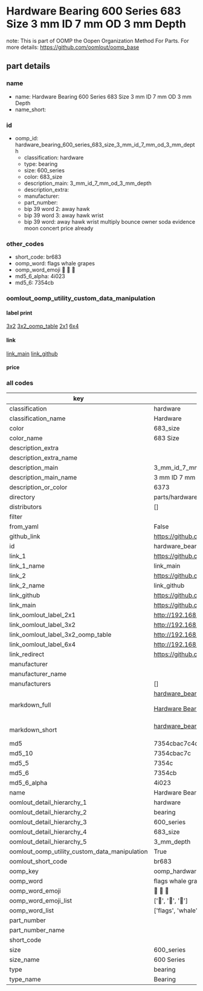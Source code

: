 # Hardware Bearing 600 Series 683 Size 3 mm ID 7 mm OD 3 mm Depth  

note: This is part of OOMP the Oopen Organization Method For Parts. For more details: https://github.com/oomlout/oomp_base

##  part details
  







### name
* name: Hardware Bearing 600 Series 683 Size 3 mm ID 7 mm OD 3 mm Depth
* name_short: 
### id
* oomp_id: hardware_bearing_600_series_683_size_3_mm_id_7_mm_od_3_mm_depth
  * classification: hardware
  * type: bearing
  * size: 600_series
  * color: 683_size
  * description_main: 3_mm_id_7_mm_od_3_mm_depth
  * description_extra: 
  * manufacturer: 
  * part_number: 
  * bip 39 word 2: away hawk
  * bip 39 word 3: away hawk wrist
  * bip 39 word: away hawk wrist multiply bounce owner soda evidence moon concert price already

### other_codes
* short_code: br683
* oomp_word: flags whale grapes
* oomp_word_emoji :flags: :whale: :grapes:
* md5_6_alpha: 4i023
* md5_6: 7354cb






### oomlout_oomp_utility_custom_data_manipulation
#### label print
[3x2](http://192.168.1.245:1112/?label=oomp%204i023)
[3x2_oomp_table](http://192.168.1.108:1112/?label=oomp%204i023)
[2x1](http://192.168.1.242:1112/?label=oomp%204i023)
[6x4](http://192.168.1.55:1112/?label=oomp%204i023)    

#### link

[link_main](https://github.com/oomlout/oomlout_oomp_version_1_messy/tree/main/parts/hardware_bearing_600_series_683_size_3_mm_id_7_mm_od_3_mm_depth) [link_github](https://github.com/oomlout/oomlout_oomp_version_1_messy/tree/main/parts/hardware_bearing_600_series_683_size_3_mm_id_7_mm_od_3_mm_depth)                             

#### price







### all codes 
| key | value |  
| --- | --- |  
| classification | hardware |  
| classification_name | Hardware |  
| color | 683_size |  
| color_name | 683 Size |  
| description_extra |  |  
| description_extra_name |  |  
| description_main | 3_mm_id_7_mm_od_3_mm_depth |  
| description_main_name | 3 mm ID 7 mm OD 3 mm Depth |  
| description_or_color | 6373 |  
| directory | parts/hardware_bearing_600_series_683_size_3_mm_id_7_mm_od_3_mm_depth |  
| distributors | [] |  
| filter |  |  
| from_yaml | False |  
| github_link | https://github.com/oomlout/oomlout_oomp_part_src/tree/main/parts/hardware_bearing_600_series_683_size_3_mm_id_7_mm_od_3_mm_depth |  
| id | hardware_bearing_600_series_683_size_3_mm_id_7_mm_od_3_mm_depth |  
| link_1 | https://github.com/oomlout/oomlout_oomp_version_1_messy/tree/main/parts/hardware_bearing_600_series_683_size_3_mm_id_7_mm_od_3_mm_depth |  
| link_1_name | link_main |  
| link_2 | https://github.com/oomlout/oomlout_oomp_version_1_messy/tree/main/parts/hardware_bearing_600_series_683_size_3_mm_id_7_mm_od_3_mm_depth |  
| link_2_name | link_github |  
| link_github | https://github.com/oomlout/oomlout_oomp_version_1_messy/tree/main/parts/hardware_bearing_600_series_683_size_3_mm_id_7_mm_od_3_mm_depth |  
| link_main | https://github.com/oomlout/oomlout_oomp_version_1_messy/tree/main/parts/hardware_bearing_600_series_683_size_3_mm_id_7_mm_od_3_mm_depth |  
| link_oomlout_label_2x1 | http://192.168.1.242:1112/?label=oomp%204i023 |  
| link_oomlout_label_3x2 | http://192.168.1.245:1112/?label=oomp%204i023 |  
| link_oomlout_label_3x2_oomp_table | http://192.168.1.108:1112/?label=oomp%204i023 |  
| link_oomlout_label_6x4 | http://192.168.1.55:1112/?label=oomp%204i023 |  
| link_redirect | https://github.com/oomlout/oomlout_oomp_version_1_messy/tree/main/parts/hardware_bearing_600_series_683_size_3_mm_id_7_mm_od_3_mm_depth |  
| manufacturer |  |  
| manufacturer_name |  |  
| manufacturers | [] |  
| markdown_full | [hardware_bearing_600_series_683_size_3_mm_id_7_mm_od_3_mm_depth](none)<br>[](none)<br>[Hardware Bearing 600 Series 683 Size 3 Mm Id 7 Mm Od 3 Mm Depth](none)<br><br> |  
| markdown_short | [hardware_bearing_600_series_683_size_3_mm_id_7_mm_od_3_mm_depth](none)<br><br> |  
| md5 | 7354cbac7c4dd9c6788d3917fcda7083 |  
| md5_10 | 7354cbac7c |  
| md5_5 | 7354c |  
| md5_6 | 7354cb |  
| md5_6_alpha | 4i023 |  
| name | Hardware Bearing 600 Series 683 Size 3 mm ID 7 mm OD 3 mm Depth |  
| oomlout_detail_hierarchy_1 | hardware |  
| oomlout_detail_hierarchy_2 | bearing |  
| oomlout_detail_hierarchy_3 | 600_series |  
| oomlout_detail_hierarchy_4 | 683_size |  
| oomlout_detail_hierarchy_5 | 3_mm_depth |  
| oomlout_oomp_utility_custom_data_manipulation | True |  
| oomlout_short_code | br683 |  
| oomp_key | oomp_hardware_bearing_600_series_683_size_3_mm_id_7_mm_od_3_mm_depth |  
| oomp_word | flags whale grapes |  
| oomp_word_emoji | :flags: :whale: :grapes: |  
| oomp_word_emoji_list | [':flags:', ':whale:', ':grapes:'] |  
| oomp_word_list | ['flags', 'whale', 'grapes'] |  
| part_number |  |  
| part_number_name |  |  
| short_code |  |  
| size | 600_series |  
| size_name | 600 Series |  
| type | bearing |  
| type_name | Bearing |  
